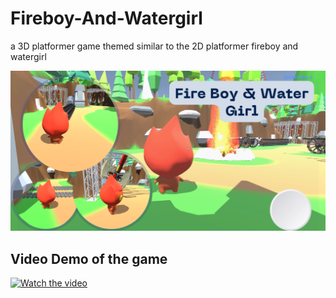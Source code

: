 # Fireboy-And-Watergirl
a 3D platformer game themed similar to the 2D platformer fireboy and watergirl


![Screenshot](FBWG.png)

## Video Demo of the game
[![Watch the video](https://img.youtube.com/vi/kYWxkGiYEts/maxresdefault.jpg)](https://youtu.be/kYWxkGiYEts)
